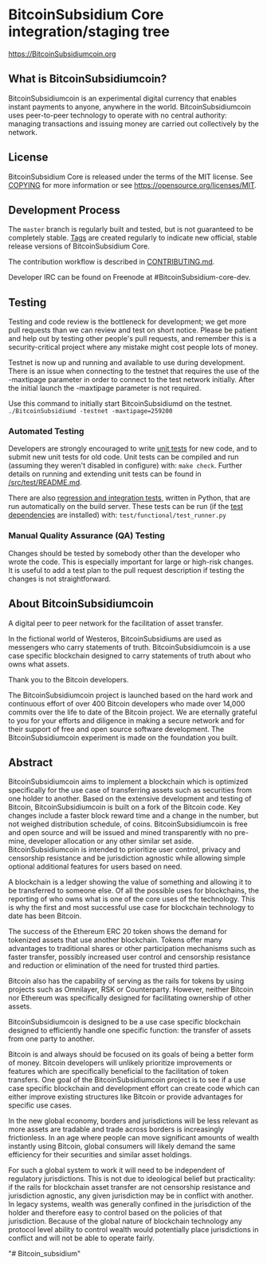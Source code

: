 BitcoinSubsidium Core integration/staging tree
=====================================

https://BitcoinSubsidiumcoin.org

What is BitcoinSubsidiumcoin?
----------------

BitcoinSubsidiumcoin is an experimental digital currency that enables instant payments to
anyone, anywhere in the world. BitcoinSubsidiumcoin uses peer-to-peer technology to operate
with no central authority: managing transactions and issuing money are carried
out collectively by the network. 



License
-------

BitcoinSubsidium Core is released under the terms of the MIT license. See [COPYING](COPYING) for more
information or see https://opensource.org/licenses/MIT.

Development Process
-------------------

The `master` branch is regularly built and tested, but is not guaranteed to be
completely stable. [Tags](https://github.com/BitcoinSubsidiumProject/BitcoinSubsidiumcoin/tags) are created
regularly to indicate new official, stable release versions of BitcoinSubsidium Core.

The contribution workflow is described in [CONTRIBUTING.md](CONTRIBUTING.md).

Developer IRC can be found on Freenode at #BitcoinSubsidium-core-dev.

Testing
-------

Testing and code review is the bottleneck for development; we get more pull
requests than we can review and test on short notice. Please be patient and help out by testing
other people's pull requests, and remember this is a security-critical project where any mistake might cost people
lots of money.

Testnet is now up and running and available to use during development. There is an issue when connecting to the testnet that requires the use of the -maxtipage parameter in order to connect to the test network initially. After the initial launch the -maxtipage parameter is not required.

Use this command to initially start BitcoinSubsidiumd on the testnet. <code>./BitcoinSubsidiumd -testnet -maxtipage=259200</code>

### Automated Testing

Developers are strongly encouraged to write [unit tests](src/test/README.md) for new code, and to
submit new unit tests for old code. Unit tests can be compiled and run
(assuming they weren't disabled in configure) with: `make check`. Further details on running
and extending unit tests can be found in [/src/test/README.md](/src/test/README.md).

There are also [regression and integration tests](/test), written
in Python, that are run automatically on the build server.
These tests can be run (if the [test dependencies](/test) are installed) with: `test/functional/test_runner.py`


### Manual Quality Assurance (QA) Testing

Changes should be tested by somebody other than the developer who wrote the
code. This is especially important for large or high-risk changes. It is useful
to add a test plan to the pull request description if testing the changes is
not straightforward.


About BitcoinSubsidiumcoin
----------------
A digital peer to peer network for the facilitation of asset transfer.



In the fictional world of Westeros, BitcoinSubsidiums are used as messengers who carry statements of truth. BitcoinSubsidiumcoin is a use case specific blockchain designed to carry statements of truth about who owns what assets. 



Thank you to the Bitcoin developers. 

The BitcoinSubsidiumcoin project is launched based on the hard work and continuous effort of over 400 Bitcoin developers who made over 14,000 commits over the life to date of the Bitcoin project. We are eternally grateful to you for your efforts and diligence in making a secure network and for their support of free and open source software development.  The BitcoinSubsidiumcoin experiment is made on the foundation you built.


Abstract
----------------
BitcoinSubsidiumcoin aims to implement a blockchain which is optimized specifically for the use case of transferring assets such as securities from one holder to another. Based on the extensive development and testing of Bitcoin, BitcoinSubsidiumcoin is built on a fork of the Bitcoin code. Key changes include a faster block reward time and a change in the number, but not weighed distribution schedule, of coins. BitcoinSubsidiumcoin is free and open source and will be issued and mined transparently with no pre-mine, developer allocation or any other similar set aside. BitcoinSubsidiumcoin is intended to prioritize user control, privacy and censorship resistance and be jurisdiction agnostic while allowing simple optional additional features for users based on need.



A blockchain is a ledger showing the value of something and allowing it to be transferred to someone else. Of all the possible uses for blockchains, the reporting of who owns what is one of the core uses of the technology.  This is why the first and most successful use case for blockchain technology to date has been Bitcoin.

The success of the Ethereum ERC 20 token shows the demand for tokenized assets that use another blockchain.  Tokens offer many advantages to traditional shares or other participation mechanisms such as faster transfer, possibly increased user control and censorship resistance and reduction or elimination of the need for trusted third parties.

Bitcoin also has the capability of serving as the rails for tokens by using projects such as Omnilayer, RSK or Counterparty. However, neither Bitcoin nor Ethereum was specifically designed for facilitating ownership of other assets. 

BitcoinSubsidiumcoin is designed to be a use case specific blockchain designed to efficiently handle one specific function: the transfer of assets from one party to another.

Bitcoin is and always should be focused on its goals of being a better form of money. Bitcoin developers will unlikely prioritize improvements or features which are specifically beneficial to the facilitation of token transfers.  One goal of the BitcoinSubsidiumcoin project is to see if a use case specific blockchain and development effort can create code which can either improve existing structures like Bitcoin or provide advantages for specific use cases.

In the new global economy, borders and jurisdictions will be less relevant as more assets are tradable and trade across borders is increasingly frictionless. In an age where people can move significant amounts of wealth instantly using Bitcoin, global consumers will likely demand the same efficiency for their securities and similar asset holdings.

For such a global system to work it will need to be independent of regulatory jurisdictions.  This is not due to ideological belief but practicality: if the rails for blockchain asset transfer are not censorship resistance and jurisdiction agnostic, any given jurisdiction may be in conflict with another.  In legacy systems, wealth was generally confined in the jurisdiction of the holder and therefore easy to control based on the policies of that jurisdiction. Because of the global nature of blockchain technology any protocol level ability to control wealth would potentially place jurisdictions in conflict and will not be able to operate fairly.  

"# Bitcoin_subsidium" 
